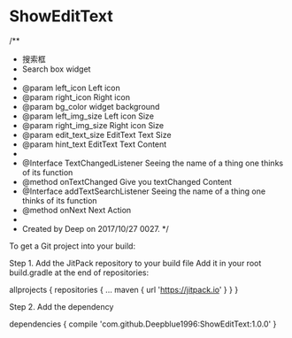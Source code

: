 # ShowEditText
/**
 * 搜索框
 * Search box widget
 *
 * @param left_icon Left icon
 * @param right_icon Right icon
 * @param bg_color widget background
 * @param left_img_size Left icon Size
 * @param right_img_size Right icon Size
 * @param edit_text_size EditText Text Size
 * @param hint_text EditText Text Content
 *
 * @Interface TextChangedListener Seeing the name of a thing one thinks of its function
 * @method onTextChanged Give you textChanged Content
 * @Interface addTextSearchListener Seeing the name of a thing one thinks of its function
 * @method onNext Next Action
 *
 * Created by Deep on 2017/10/27 0027.
 */
 
To get a Git project into your build:

Step 1. Add the JitPack repository to your build file
Add it in your root build.gradle at the end of repositories:

allprojects {
	repositories {
			...
			maven { url 'https://jitpack.io' }
	}
}

Step 2. Add the dependency

dependencies {
	 compile 'com.github.Deepblue1996:ShowEditText:1.0.0'
}
